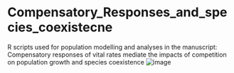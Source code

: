 # Compensatory_Responses_and_species_coexistecne
R scripts used for population modelling and analyses in the manuscript: Compensatory responses of vital rates mediate the impacts of competition on population growth and species coexistence ![image](https://user-images.githubusercontent.com/90253186/198978281-1f1d8d46-86c9-43fd-90b6-274359a6588a.png)

